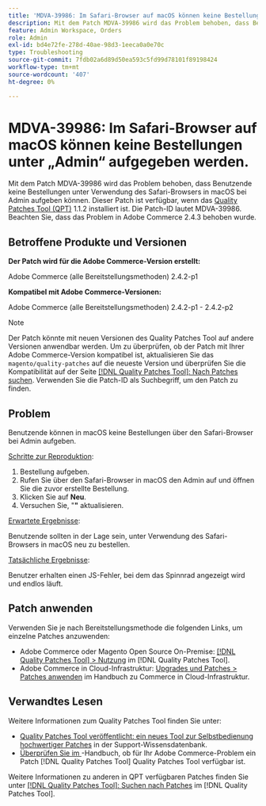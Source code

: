 ```yaml
---
title: 'MDVA-39986: Im Safari-Browser auf macOS können keine Bestellungen unter „Admin“ aufgegeben werden.'
description: Mit dem Patch MDVA-39986 wird das Problem behoben, dass Benutzende keine Bestellungen unter Verwendung des Safari-Browsers in macOS bei Admin aufgeben können. Dieser Patch ist verfügbar, wenn das [Quality Patches Tool (QPT)](https://experienceleague.adobe.com/en/docs/commerce-operations/tools/quality-patches-tool/quality-patches-tool-to-self-serve-quality-patches) 1.1.2 installiert ist. Die Patch-ID lautet MDVA-39986. Beachten Sie, dass das Problem in Adobe Commerce 2.4.3 behoben wurde.
feature: Admin Workspace, Orders
role: Admin
exl-id: bd4e72fe-278d-40ae-98d3-1eeca0a0e70c
type: Troubleshooting
source-git-commit: 7fdb02a6d89d50ea593c5fd99d78101f89198424
workflow-type: tm+mt
source-wordcount: '407'
ht-degree: 0%

---
```


# MDVA-39986: Im Safari-Browser auf macOS können keine Bestellungen unter „Admin“ aufgegeben werden.

Mit dem Patch MDVA-39986 wird das Problem behoben, dass Benutzende keine Bestellungen unter Verwendung des Safari-Browsers in macOS bei Admin aufgeben können. Dieser Patch ist verfügbar, wenn das [Quality Patches Tool (QPT)](https://experienceleague.adobe.com/en/docs/commerce-operations/tools/quality-patches-tool/quality-patches-tool-to-self-serve-quality-patches) 1.1.2 installiert ist. Die Patch-ID lautet MDVA-39986. Beachten Sie, dass das Problem in Adobe Commerce 2.4.3 behoben wurde.

## Betroffene Produkte und Versionen

**Der Patch wird für die Adobe Commerce-Version erstellt:**

Adobe Commerce (alle Bereitstellungsmethoden) 2.4.2-p1

**Kompatibel mit Adobe Commerce-Versionen:**

Adobe Commerce (alle Bereitstellungsmethoden) 2.4.2-p1 - 2.4.2-p2

>[!NOTE]
>
>Der Patch könnte mit neuen Versionen des Quality Patches Tool auf andere Versionen anwendbar werden. Um zu überprüfen, ob der Patch mit Ihrer Adobe Commerce-Version kompatibel ist, aktualisieren Sie das `magento/quality-patches` auf die neueste Version und überprüfen Sie die Kompatibilität auf der Seite [[!DNL Quality Patches Tool]: Nach Patches suchen](https://experienceleague.adobe.com/en/docs/commerce-operations/tools/quality-patches-tool/quality-patches-tool-to-self-serve-quality-patches). Verwenden Sie die Patch-ID als Suchbegriff, um den Patch zu finden.

## Problem

Benutzende können in macOS keine Bestellungen über den Safari-Browser bei Admin aufgeben.

<u>Schritte zur Reproduktion</u>:

1. Bestellung aufgeben.
1. Rufen Sie über den Safari-Browser in macOS den Admin auf und öffnen Sie die zuvor erstellte Bestellung.
1. Klicken Sie auf **Neu**.
1. Versuchen Sie, &quot;**&quot;** aktualisieren.

<u>Erwartete Ergebnisse</u>:

Benutzende sollten in der Lage sein, unter Verwendung des Safari-Browsers in macOS neu zu bestellen.

<u>Tatsächliche Ergebnisse</u>:

Benutzer erhalten einen JS-Fehler, bei dem das Spinnrad angezeigt wird und endlos läuft.

## Patch anwenden

Verwenden Sie je nach Bereitstellungsmethode die folgenden Links, um einzelne Patches anzuwenden:

* Adobe Commerce oder Magento Open Source On-Premise: [[!DNL Quality Patches Tool] > Nutzung](/help/tools/quality-patches-tool/usage.md) im [!DNL Quality Patches Tool].
* Adobe Commerce in Cloud-Infrastruktur: [Upgrades und Patches > Patches anwenden](https://experienceleague.adobe.com/docs/commerce-cloud-service/user-guide/develop/upgrade/apply-patches.html) im Handbuch zu Commerce in Cloud-Infrastruktur.

## Verwandtes Lesen

Weitere Informationen zum Quality Patches Tool finden Sie unter:

* [Quality Patches Tool veröffentlicht: ein neues Tool zur Selbstbedienung hochwertiger Patches](https://experienceleague.adobe.com/en/docs/commerce-operations/tools/quality-patches-tool/quality-patches-tool-to-self-serve-quality-patches) in der Support-Wissensdatenbank.
* [Überprüfen Sie im ](/help/tools/quality-patches-tool/patches-available-in-qpt/check-patch-for-magento-issue-with-magento-quality-patches.md)-Handbuch, ob für Ihr Adobe Commerce-Problem ein Patch [!DNL Quality Patches Tool] Quality Patches Tool verfügbar ist.

Weitere Informationen zu anderen in QPT verfügbaren Patches finden Sie unter [[!DNL Quality Patches Tool]: Suchen nach Patches](https://experienceleague.adobe.com/tools/commerce-quality-patches/index.html) im [!DNL Quality Patches Tool].
